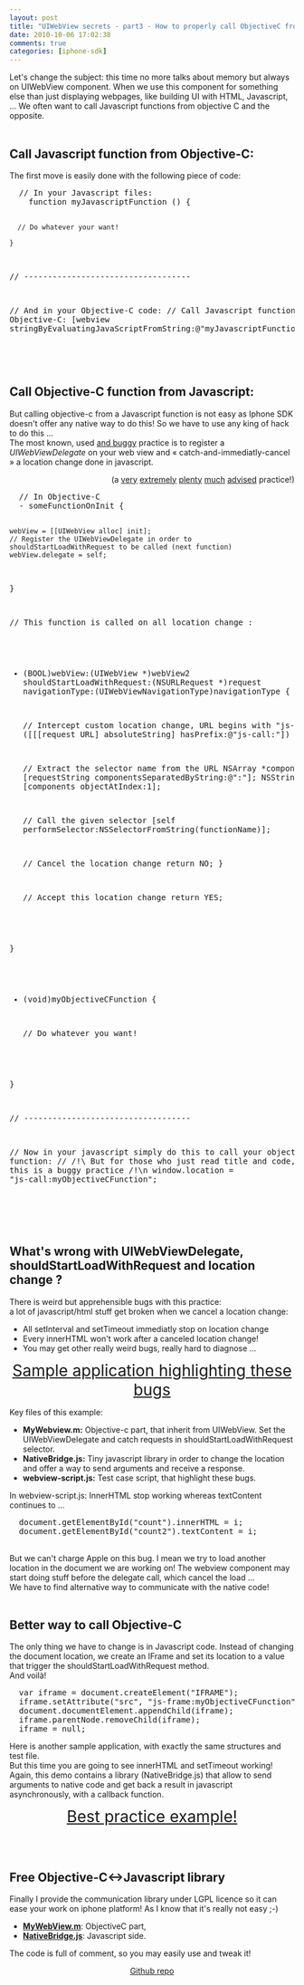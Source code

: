```yaml
---
layout: post
title: "UIWebView secrets - part3 - How to properly call ObjectiveC from Javascript"
date: 2010-10-06 17:02:38
comments: true
categories: [iphone-sdk]
---
```

Let's change the subject: this time no more talks about memory but always on
UIWebView component. When we use this component for something else than just
displaying webpages, like building UI with HTML, Javascript, ... We often want
to call Javascript functions from objective C and the opposite.<br />
<br />
<h2>Call Javascript function from Objective-C:</h2>
The first move is easily done with the following piece of code:
<pre>
  // In your Javascript files:
    function myJavascriptFunction () {
    
      // Do whatever your want!
    
    }
  
  // -----------------------------------
  
  // And in your Objective-C code:
  // Call Javascript function from Objective-C:
    [webview stringByEvaluatingJavaScriptFromString:@&quot;myJavascriptFunction()&quot;];
</pre>
<br />
<br />
<h2>Call Objective-C function from Javascript:</h2>
But calling objective-c from a Javascript function is not easy as Iphone SDK
doesn't offer any native way to do this! So we have to use any king of hack to
do this ...<br />
The most known, used <ins>and buggy</ins>&#160;practice is to register a
<em>UIWebViewDelegate</em> on your web view and &#171; catch-and-immediatly-cancel &#187;
a location change done in javascript.
<p style="text-align:right">(a <a href="http://stackoverflow.com/questions/3275093/call-objective-c-method-from-javascript-with-parameter">
very</a> <a href="http://stackoverflow.com/questions/243459/uiwebview-expose-objective-c-to-javascript">
extremely</a> <a href="http://stackoverflow.com/questions/2767902/what-are-some-methods-to-debug-javascript-inside-of-a-uiwebview">
plenty</a> <a href="http://tetontech.wordpress.com/2008/08/14/calling-objective-c-from-javascript-in-an-iphone-uiwebview/">
much</a> <a href="http://www.iphonedevsdk.com/forum/iphone-sdk-development/14501-javascript-interaction-uiwebview-app.html">
advised</a> practice!)</p>
<pre>
  // In Objective-C
  - someFunctionOnInit {
    
    webView = [[UIWebView alloc] init];
    // Register the UIWebViewDelegate in order to shouldStartLoadWithRequest to be called (next function)
    webView.delegate = self;  
    
  }
  
  // This function is called on all location change :
  - (BOOL)webView:(UIWebView *)webView2 
          shouldStartLoadWithRequest:(NSURLRequest *)request 
          navigationType:(UIWebViewNavigationType)navigationType {
    
    // Intercept custom location change, URL begins with &quot;js-call:&quot;
    if ([[[request URL] absoluteString] hasPrefix:@&quot;js-call:&quot;]) {
      
      // Extract the selector name from the URL
      NSArray *components = [requestString componentsSeparatedByString:@&quot;:&quot;];
      NSString *function = [components objectAtIndex:1];
      
      // Call the given selector
      [self performSelector:NSSelectorFromString(functionName)];
      
      // Cancel the location change
      return NO;
    }
    
    // Accept this location change
    return YES;
    
  }
  
  - (void)myObjectiveCFunction {
    
    // Do whatever you want!
   
  }

  // -----------------------------------
  
  // Now in your javascript simply do this to call your objective-c function:
  // /!\ But for those who just read title and code, take care, this is a buggy practice /!\\n  window.location = &quot;js-call:myObjectiveCFunction&quot;;

</pre>
<br />
<br />
<h2>What's wrong with UIWebViewDelegate, shouldStartLoadWithRequest and
location change ?</h2>
There is weird but apprehensible bugs with this practice:<br />
a lot of javascript/html stuff get broken when we cancel a location change:
<ul>
<li>All setInterval and setTimeout immediatly stop on location change</li>
<li>Every innerHTML won't work after a canceled location change!</li>
<li>You may get other really weird bugs, really hard to diagnose ...</li>
</ul>
<p style="text-align: center"><a href="/public/iphone-sdk/NativeBridge/NativeBridge-bug.zip" style="font-size:2em">Sample application highlighting these bugs</a></p>
Key files of this example:
<ul>
<li><strong>MyWebview.m:</strong> Objective-c part, that inherit from
UIWebView. Set the UIWebViewDelegate and catch requests in
shouldStartLoadWithRequest selector.</li>
<li><strong>NativeBridge.js:</strong> Tiny javascript library in order to
change the location and offer a way to send arguments and receive a
response.</li>
<li><strong>webview-script.js:</strong> Test case script, that highlight these
bugs.</li>
</ul>
In webview-script.js: InnerHTML stop working whereas textContent continues to
...
<pre>
  document.getElementById(&quot;count&quot;).innerHTML = i;
  document.getElementById(&quot;count2&quot;).textContent = i;
</pre>
<br />
But we can't charge Apple on this bug. I mean we try to load another location
in the document we are working on! The webview component may start doing stuff
before the delegate call, which cancel the load ...<br />
We have to find alternative way to communicate with the native code!<br />
<br />
<h2>Better way to call Objective-C</h2>
The only thing we have to change is in Javascript code. Instead of changing the
document location, we create an IFrame and set its location to a value that
trigger the shouldStartLoadWithRequest method.<br />
And voil&#224;!
<pre>
  var iframe = document.createElement(&quot;IFRAME&quot;);
  iframe.setAttribute(&quot;src&quot;, &quot;js-frame:myObjectiveCFunction&quot;;
  document.documentElement.appendChild(iframe);
  iframe.parentNode.removeChild(iframe);
  iframe = null;
</pre>
Here is another sample application, with exactly the same structures and test
file.<br />
But this time you are going to see innerHTML and setTimeout working! Again,
this demo contains a library (NativeBridge.js) that allow to send arguments to
native code and get back a result in javascript asynchronously, with a callback
function.
<p style="text-align: center"><a href="/public/iphone-sdk/NativeBridge/NativeBridge-non-buggy.zip" style="font-size:2em;">Best practice example!</a></p>
<br />
<br />
<h2>Free Objective-C&lt;-&gt;Javascript library</h2>
Finally I provide the communication library under LGPL licence so it can ease
your work on iphone platform! As I know that it's really not easy ;-)<br />
<ul>
<li><a href="http://github.com/ochameau/NativeBridge/blob/master/MyWebView.m" style="font-weight:bold;">MyWebView.m</a>: ObjectiveC part,</li>
<li><a href="http://github.com/ochameau/NativeBridge/blob/master/NativeBridge.js" style="font-weight:bold;">NativeBridge.js</a>: Javascript side.</li>
</ul>
The code is full of comment, so you may easily use and tweak it!
<p style="text-align: center"><a href="http://github.com/ochameau/NativeBridge">Github repo</a></p>